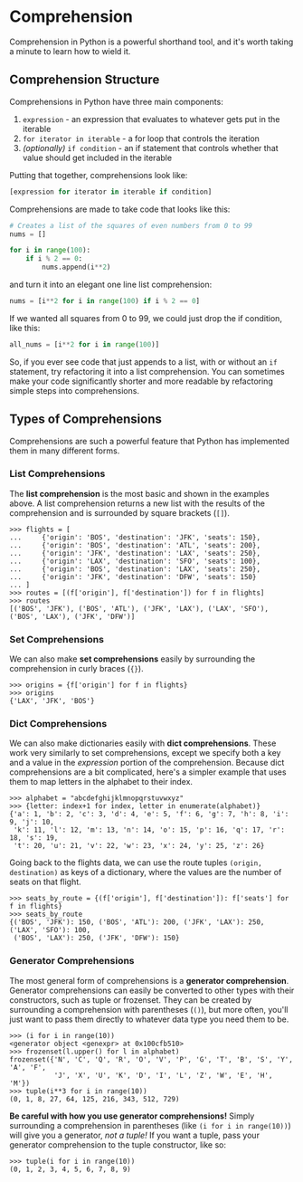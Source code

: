 # Comprehension

Comprehension in Python is a powerful shorthand tool, and it's worth taking a
minute to learn how to wield it.

## Comprehension Structure

Comprehensions in Python have three main components:

1. `expression` - an expression that evaluates to whatever gets put in the
   iterable
2. `for iterator in iterable` - a for loop that controls the iteration
3. _(optionally)_ `if condition` - an if statement that controls whether that
   value should get included in the iterable

Putting that together, comprehensions look like:

```python
[expression for iterator in iterable if condition]
```

Comprehensions are made to take code that looks like this:

```python linenums="1"
# Creates a list of the squares of even numbers from 0 to 99
nums = []

for i in range(100):
    if i % 2 == 0:
        nums.append(i**2)
```

and turn it into an elegant one line list comprehension:

```python
nums = [i**2 for i in range(100) if i % 2 == 0]
```

If we wanted all squares from 0 to 99, we could just drop the if condition, like
this:

```python
all_nums = [i**2 for i in range(100)]
```

So, if you ever see code that just appends to a list, with or without an `if`
statement, try refactoring it into a list comprehension. You can sometimes make
your code significantly shorter and more readable by refactoring simple steps
into comprehensions.

## Types of Comprehensions

Comprehensions are such a powerful feature that Python has implemented them in
many different forms.

### List Comprehensions

The **list comprehension** is the most basic and shown in the examples above. A
list comprehension returns a new list with the results of the comprehension and
is surrounded by square brackets (`[]`).

```pycon
>>> flights = [
...     {'origin': 'BOS', 'destination': 'JFK', 'seats': 150},
...     {'origin': 'BOS', 'destination': 'ATL', 'seats': 200},
...     {'origin': 'JFK', 'destination': 'LAX', 'seats': 250},
...     {'origin': 'LAX', 'destination': 'SFO', 'seats': 100},
...     {'origin': 'BOS', 'destination': 'LAX', 'seats': 250},
...     {'origin': 'JFK', 'destination': 'DFW', 'seats': 150}
... ]
>>> routes = [(f['origin'], f['destination']) for f in flights]
>>> routes
[('BOS', 'JFK'), ('BOS', 'ATL'), ('JFK', 'LAX'), ('LAX', 'SFO'), ('BOS', 'LAX'), ('JFK', 'DFW')]
```

### Set Comprehensions

We can also make **set comprehensions** easily by surrounding the comprehension
in curly braces (`{}`).

```pycon
>>> origins = {f['origin'] for f in flights}
>>> origins
{'LAX', 'JFK', 'BOS'}
```

### Dict Comprehensions

We can also make dictionaries easily with **dict comprehensions**. These work
very similarly to set comprehensions, except we specify both a key and a value
in the _expression_ portion of the comprehension. Because dict comprehensions
are a bit complicated, here's a simpler example that uses them to map letters in
the alphabet to their index.

```pycon
>>> alphabet = "abcdefghijklmnopqrstuvwxyz"
>>> {letter: index+1 for index, letter in enumerate(alphabet)}
{'a': 1, 'b': 2, 'c': 3, 'd': 4, 'e': 5, 'f': 6, 'g': 7, 'h': 8, 'i': 9, 'j': 10,
 'k': 11, 'l': 12, 'm': 13, 'n': 14, 'o': 15, 'p': 16, 'q': 17, 'r': 18, 's': 19,
 't': 20, 'u': 21, 'v': 22, 'w': 23, 'x': 24, 'y': 25, 'z': 26}
```

Going back to the flights data, we can use the route tuples
`(origin, destination)` as keys of a dictionary, where the values are the number
of seats on that flight.

```pycon
>>> seats_by_route = {(f['origin'], f['destination']): f['seats'] for f in flights}
>>> seats_by_route
{('BOS', 'JFK'): 150, ('BOS', 'ATL'): 200, ('JFK', 'LAX'): 250, ('LAX', 'SFO'): 100,
 ('BOS', 'LAX'): 250, ('JFK', 'DFW'): 150}
```

### Generator Comprehensions

The most general form of comprehensions is a **generator comprehension**.
Generator comprehensions can easily be converted to other types with their
constructors, such as tuple or frozenset. They can be created by surrounding a
comprehension with parentheses (`()`), but more often, you'll just want to pass
them directly to whatever data type you need them to be.

```pycon
>>> (i for i in range(10))
<generator object <genexpr> at 0x100cfb510>
>>> frozenset(l.upper() for l in alphabet)
frozenset({'N', 'C', 'Q', 'R', 'O', 'V', 'P', 'G', 'T', 'B', 'S', 'Y', 'A', 'F',
           'J', 'X', 'U', 'K', 'D', 'I', 'L', 'Z', 'W', 'E', 'H', 'M'})
>>> tuple(i**3 for i in range(10))
(0, 1, 8, 27, 64, 125, 216, 343, 512, 729)
```

**Be careful with how you use generator comprehensions!** Simply surrounding a
comprehension in parentheses (like `(i for i in range(10))`) will give you a
generator, _not a tuple!_ If you want a tuple, pass your generator comprehension
to the tuple constructor, like so:

```pycon
>>> tuple(i for i in range(10))
(0, 1, 2, 3, 4, 5, 6, 7, 8, 9)
```
